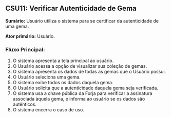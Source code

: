 ## CSU11: Verificar Autenticidade de Gema

**Sumário:** Usuário utiliza o sistema para se certificar da autenticidade de uma gema.

**Ator primário:** Usuário.

### Fluxo Principal:
1. O sistema apresenta a tela principal ao usuário.
2. O Usuário acessa a opção de visualizar sua coleção de gemas.
3. O sistema apresenta os dados de todas as gemas que o Usuário possui.
4. O Usuário seleciona uma gema.
5. O sistema exibe todos os dados daquela gema.
6. O Usuário solicita que a autenticidade daquela gema seja verificada.
7. O sistema usa a chave pública da Forja para verificar a assinatura associada àquela gema, e informa ao usuário se os dados são autênticos.
8. O sistema encerra o caso de uso.
